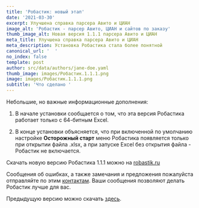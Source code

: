 ```yaml
---
title: 'Робастик: новый этап'
date: '2021-03-30'
excerpt: Улучшена справка парсера Авито и ЦИАН
image_alt: 'Робастик - парсер Авито, ЦИАН и сайтов по заказу'
thumb_image_alt: Новая версия 1.1.1 парсера Авито и ЦИАН
meta_title: Улучшена справка парсера Авито и ЦИАН
meta_description: Установка Робастика стала более понятной
canonical_url: '  '
no_index: false
template: post
author: src/data/authors/jane-doe.yaml
thumb_image: images/Робастик.1.1.1.png
image: images/Робастик.1.1.1.png
subtitle: 'Что сделано '
---
```

Небольшие, но важные информационные дополнения:

1.  В начале установки сообщается о том, что эта версия Робастика работает только с 64-битным Excel.

2.  В конце установки объясняется, что при включенной по умолчанию настройке **Осторожный старт** меню Робастика появляется только при открытии файла .xlsx, а при запуске Excel без открытия файла - Робастик не включается.

Скачать новую версию Робастика 1.1.1 можно на [robastik.ru](https://robastik.ru/)

Сообщения об ошибках, а также замечания и предложения пожалуйста отправляйте по этим [контактам](https://www.notion.so/35af522f0f884c2196c9c827c6148f24). Ваши сообщения позволяют делать Робастик лучше для вас.

Предыдущую версию можно скачать [здесь](https://drive.google.com/drive/folders/1cokLSNFInnHOIDUydIFxrE8FDEWb2kBm).
